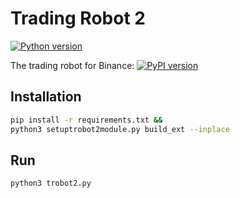 # Trading Robot 2
[![Python version](https://img.shields.io/pypi/pyversions/binance-connector)](https://www.python.org/downloads/)

The trading robot for Binance: [![PyPI version](https://img.shields.io/pypi/v/binance-connector)](https://pypi.python.org/pypi/binance-connector)

## Installation
```bash
pip install -r requirements.txt &&
python3 setuptrobot2module.py build_ext --inplace
```

## Run
```bash
python3 trobot2.py
```
